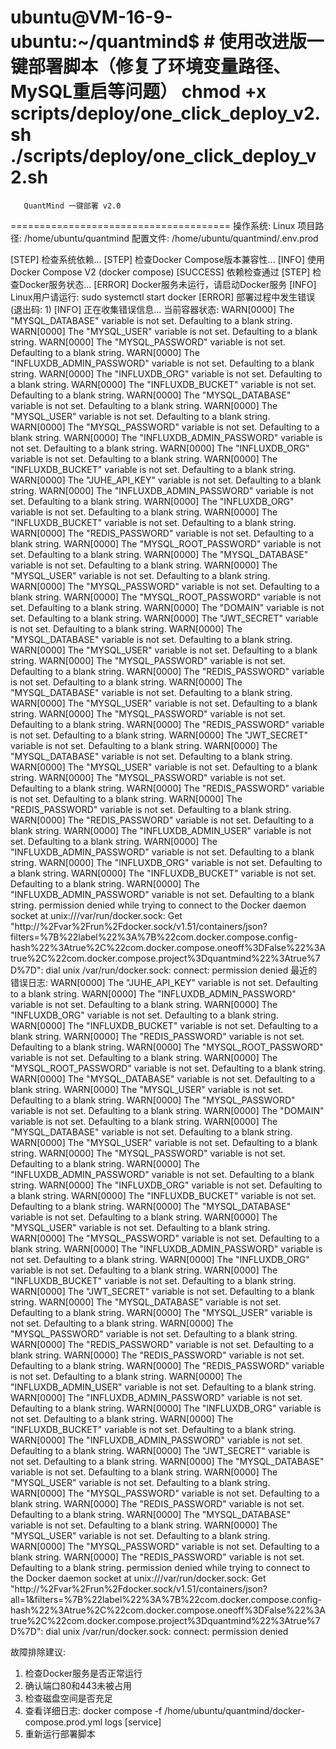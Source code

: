 ubuntu@VM-16-9-ubuntu:~/quantmind$ # 使用改进版一键部署脚本（修复了环境变量路径、MySQL重启等问题）
chmod +x scripts/deploy/one_click_deploy_v2.sh
./scripts/deploy/one_click_deploy_v2.sh
======================================
       QuantMind 一键部署 v2.0
======================================
操作系统: Linux
项目路径: /home/ubuntu/quantmind
配置文件: /home/ubuntu/quantmind/.env.prod

[STEP] 检查系统依赖...
[STEP] 检查Docker Compose版本兼容性...
[INFO] 使用Docker Compose V2 (docker compose)
[SUCCESS] 依赖检查通过
[STEP] 检查Docker服务状态...
[ERROR] Docker服务未运行，请启动Docker服务
[INFO] Linux用户请运行: sudo systemctl start docker
[ERROR] 部署过程中发生错误 (退出码: 1)
[INFO] 正在收集错误信息...
当前容器状态:
WARN[0000] The "MYSQL_DATABASE" variable is not set. Defaulting to a blank string. 
WARN[0000] The "MYSQL_USER" variable is not set. Defaulting to a blank string. 
WARN[0000] The "MYSQL_PASSWORD" variable is not set. Defaulting to a blank string. 
WARN[0000] The "INFLUXDB_ADMIN_PASSWORD" variable is not set. Defaulting to a blank string. 
WARN[0000] The "INFLUXDB_ORG" variable is not set. Defaulting to a blank string. 
WARN[0000] The "INFLUXDB_BUCKET" variable is not set. Defaulting to a blank string. 
WARN[0000] The "MYSQL_DATABASE" variable is not set. Defaulting to a blank string. 
WARN[0000] The "MYSQL_USER" variable is not set. Defaulting to a blank string. 
WARN[0000] The "MYSQL_PASSWORD" variable is not set. Defaulting to a blank string. 
WARN[0000] The "INFLUXDB_ADMIN_PASSWORD" variable is not set. Defaulting to a blank string. 
WARN[0000] The "INFLUXDB_ORG" variable is not set. Defaulting to a blank string. 
WARN[0000] The "INFLUXDB_BUCKET" variable is not set. Defaulting to a blank string. 
WARN[0000] The "JUHE_API_KEY" variable is not set. Defaulting to a blank string. 
WARN[0000] The "INFLUXDB_ADMIN_PASSWORD" variable is not set. Defaulting to a blank string. 
WARN[0000] The "INFLUXDB_ORG" variable is not set. Defaulting to a blank string. 
WARN[0000] The "INFLUXDB_BUCKET" variable is not set. Defaulting to a blank string. 
WARN[0000] The "REDIS_PASSWORD" variable is not set. Defaulting to a blank string. 
WARN[0000] The "MYSQL_ROOT_PASSWORD" variable is not set. Defaulting to a blank string. 
WARN[0000] The "MYSQL_DATABASE" variable is not set. Defaulting to a blank string. 
WARN[0000] The "MYSQL_USER" variable is not set. Defaulting to a blank string. 
WARN[0000] The "MYSQL_PASSWORD" variable is not set. Defaulting to a blank string. 
WARN[0000] The "MYSQL_ROOT_PASSWORD" variable is not set. Defaulting to a blank string. 
WARN[0000] The "DOMAIN" variable is not set. Defaulting to a blank string. 
WARN[0000] The "JWT_SECRET" variable is not set. Defaulting to a blank string. 
WARN[0000] The "MYSQL_DATABASE" variable is not set. Defaulting to a blank string. 
WARN[0000] The "MYSQL_USER" variable is not set. Defaulting to a blank string. 
WARN[0000] The "MYSQL_PASSWORD" variable is not set. Defaulting to a blank string. 
WARN[0000] The "REDIS_PASSWORD" variable is not set. Defaulting to a blank string. 
WARN[0000] The "MYSQL_DATABASE" variable is not set. Defaulting to a blank string. 
WARN[0000] The "MYSQL_USER" variable is not set. Defaulting to a blank string. 
WARN[0000] The "MYSQL_PASSWORD" variable is not set. Defaulting to a blank string. 
WARN[0000] The "REDIS_PASSWORD" variable is not set. Defaulting to a blank string. 
WARN[0000] The "JWT_SECRET" variable is not set. Defaulting to a blank string. 
WARN[0000] The "MYSQL_DATABASE" variable is not set. Defaulting to a blank string. 
WARN[0000] The "MYSQL_USER" variable is not set. Defaulting to a blank string. 
WARN[0000] The "MYSQL_PASSWORD" variable is not set. Defaulting to a blank string. 
WARN[0000] The "REDIS_PASSWORD" variable is not set. Defaulting to a blank string. 
WARN[0000] The "REDIS_PASSWORD" variable is not set. Defaulting to a blank string. 
WARN[0000] The "REDIS_PASSWORD" variable is not set. Defaulting to a blank string. 
WARN[0000] The "INFLUXDB_ADMIN_USER" variable is not set. Defaulting to a blank string. 
WARN[0000] The "INFLUXDB_ADMIN_PASSWORD" variable is not set. Defaulting to a blank string. 
WARN[0000] The "INFLUXDB_ORG" variable is not set. Defaulting to a blank string. 
WARN[0000] The "INFLUXDB_BUCKET" variable is not set. Defaulting to a blank string. 
WARN[0000] The "INFLUXDB_ADMIN_PASSWORD" variable is not set. Defaulting to a blank string. 
permission denied while trying to connect to the Docker daemon socket at unix:///var/run/docker.sock: Get "http://%2Fvar%2Frun%2Fdocker.sock/v1.51/containers/json?filters=%7B%22label%22%3A%7B%22com.docker.compose.config-hash%22%3Atrue%2C%22com.docker.compose.oneoff%3DFalse%22%3Atrue%2C%22com.docker.compose.project%3Dquantmind%22%3Atrue%7D%7D": dial unix /var/run/docker.sock: connect: permission denied
最近的错误日志:
WARN[0000] The "JUHE_API_KEY" variable is not set. Defaulting to a blank string. 
WARN[0000] The "INFLUXDB_ADMIN_PASSWORD" variable is not set. Defaulting to a blank string. 
WARN[0000] The "INFLUXDB_ORG" variable is not set. Defaulting to a blank string. 
WARN[0000] The "INFLUXDB_BUCKET" variable is not set. Defaulting to a blank string. 
WARN[0000] The "REDIS_PASSWORD" variable is not set. Defaulting to a blank string. 
WARN[0000] The "MYSQL_ROOT_PASSWORD" variable is not set. Defaulting to a blank string. 
WARN[0000] The "MYSQL_ROOT_PASSWORD" variable is not set. Defaulting to a blank string. 
WARN[0000] The "MYSQL_DATABASE" variable is not set. Defaulting to a blank string. 
WARN[0000] The "MYSQL_USER" variable is not set. Defaulting to a blank string. 
WARN[0000] The "MYSQL_PASSWORD" variable is not set. Defaulting to a blank string. 
WARN[0000] The "DOMAIN" variable is not set. Defaulting to a blank string. 
WARN[0000] The "MYSQL_DATABASE" variable is not set. Defaulting to a blank string. 
WARN[0000] The "MYSQL_USER" variable is not set. Defaulting to a blank string. 
WARN[0000] The "MYSQL_PASSWORD" variable is not set. Defaulting to a blank string. 
WARN[0000] The "INFLUXDB_ADMIN_PASSWORD" variable is not set. Defaulting to a blank string. 
WARN[0000] The "INFLUXDB_ORG" variable is not set. Defaulting to a blank string. 
WARN[0000] The "INFLUXDB_BUCKET" variable is not set. Defaulting to a blank string. 
WARN[0000] The "MYSQL_DATABASE" variable is not set. Defaulting to a blank string. 
WARN[0000] The "MYSQL_USER" variable is not set. Defaulting to a blank string. 
WARN[0000] The "MYSQL_PASSWORD" variable is not set. Defaulting to a blank string. 
WARN[0000] The "INFLUXDB_ADMIN_PASSWORD" variable is not set. Defaulting to a blank string. 
WARN[0000] The "INFLUXDB_ORG" variable is not set. Defaulting to a blank string. 
WARN[0000] The "INFLUXDB_BUCKET" variable is not set. Defaulting to a blank string. 
WARN[0000] The "JWT_SECRET" variable is not set. Defaulting to a blank string. 
WARN[0000] The "MYSQL_DATABASE" variable is not set. Defaulting to a blank string. 
WARN[0000] The "MYSQL_USER" variable is not set. Defaulting to a blank string. 
WARN[0000] The "MYSQL_PASSWORD" variable is not set. Defaulting to a blank string. 
WARN[0000] The "REDIS_PASSWORD" variable is not set. Defaulting to a blank string. 
WARN[0000] The "REDIS_PASSWORD" variable is not set. Defaulting to a blank string. 
WARN[0000] The "REDIS_PASSWORD" variable is not set. Defaulting to a blank string. 
WARN[0000] The "INFLUXDB_ADMIN_USER" variable is not set. Defaulting to a blank string. 
WARN[0000] The "INFLUXDB_ADMIN_PASSWORD" variable is not set. Defaulting to a blank string. 
WARN[0000] The "INFLUXDB_ORG" variable is not set. Defaulting to a blank string. 
WARN[0000] The "INFLUXDB_BUCKET" variable is not set. Defaulting to a blank string. 
WARN[0000] The "INFLUXDB_ADMIN_PASSWORD" variable is not set. Defaulting to a blank string. 
WARN[0000] The "JWT_SECRET" variable is not set. Defaulting to a blank string. 
WARN[0000] The "MYSQL_DATABASE" variable is not set. Defaulting to a blank string. 
WARN[0000] The "MYSQL_USER" variable is not set. Defaulting to a blank string. 
WARN[0000] The "MYSQL_PASSWORD" variable is not set. Defaulting to a blank string. 
WARN[0000] The "REDIS_PASSWORD" variable is not set. Defaulting to a blank string. 
WARN[0000] The "MYSQL_DATABASE" variable is not set. Defaulting to a blank string. 
WARN[0000] The "MYSQL_USER" variable is not set. Defaulting to a blank string. 
WARN[0000] The "MYSQL_PASSWORD" variable is not set. Defaulting to a blank string. 
WARN[0000] The "REDIS_PASSWORD" variable is not set. Defaulting to a blank string. 
permission denied while trying to connect to the Docker daemon socket at unix:///var/run/docker.sock: Get "http://%2Fvar%2Frun%2Fdocker.sock/v1.51/containers/json?all=1&filters=%7B%22label%22%3A%7B%22com.docker.compose.config-hash%22%3Atrue%2C%22com.docker.compose.oneoff%3DFalse%22%3Atrue%2C%22com.docker.compose.project%3Dquantmind%22%3Atrue%7D%7D": dial unix /var/run/docker.sock: connect: permission denied

故障排除建议:
1. 检查Docker服务是否正常运行
2. 确认端口80和443未被占用
3. 检查磁盘空间是否充足
4. 查看详细日志: docker compose -f /home/ubuntu/quantmind/docker-compose.prod.yml logs [service]
5. 重新运行部署脚本
